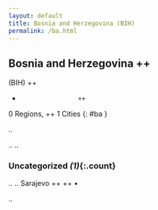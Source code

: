 ```yaml
---
layout: default
title: Bosnia and Herzegovina (BIH)
permalink: /ba.html
---
```



## Bosnia and Herzegovina   ++
(BIH)  ++
-                     ++
0 Regions, ++
1 Cities
{: #ba }

.. 




.. 
.. 


### Uncategorized _(1)_{:.count}


..
..
Sarajevo  ++
 ++
•




.. 
 
